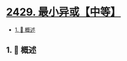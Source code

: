 # [2429. 最小异或【中等】](https://github.com/Tdahuyou/TNotes.leetcode/tree/main/notes/2429.%20%E6%9C%80%E5%B0%8F%E5%BC%82%E6%88%96%E3%80%90%E4%B8%AD%E7%AD%89%E3%80%91)

<!-- region:toc -->

- [1. 📝 概述](#1--概述)

<!-- endregion:toc -->

## 1. 📝 概述
